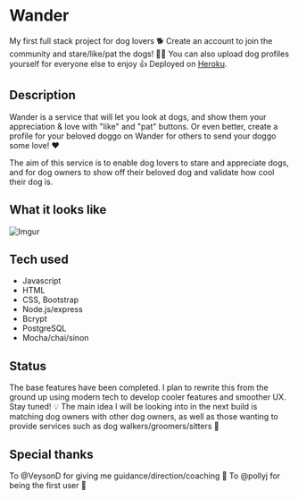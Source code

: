 # Wander

My first full stack project for dog lovers 🐕
Create an account to join the community and stare/like/pat the dogs! 👋🐶
You can also upload dog profiles yourself for everyone else to enjoy 👍
Deployed on [Heroku](https://wander-love.herokuapp.com/).

## Description

Wander is a service that will let you look at dogs, and show them your appreciation & love with "like" and "pat" buttons. Or even better, create a profile for your beloved doggo on Wander for others to send your doggo some love! ❤️

The aim of this service is to enable dog lovers to stare and appreciate dogs, and for dog owners to show off their beloved dog and validate how cool their dog is.

## What it looks like

![Imgur](https://i.imgur.com/N23ChHM.png)

## Tech used

- Javascript
- HTML
- CSS, Bootstrap
- Node.js/express
- Bcrypt
- PostgreSQL
- Mocha/chai/sinon

## Status

The base features have been completed. I plan to rewrite this from the ground up using modern tech to develop cooler features and smoother UX. Stay tuned!
💡 The main idea I will be looking into in the next build is matching dog owners with other dog owners, as well as those wanting to provide services such as dog walkers/groomers/sitters 🐶

## Special thanks

To @VeysonD for giving me guidance/direction/coaching 🙌
To @pollyj for being the first user 🌸
